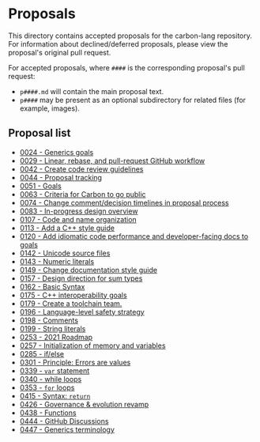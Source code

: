 # Proposals

<!--
Part of the Carbon Language project, under the Apache License v2.0 with LLVM
Exceptions. See /LICENSE for license information.
SPDX-License-Identifier: Apache-2.0 WITH LLVM-exception
-->

This directory contains accepted proposals for the carbon-lang repository. For
information about declined/deferred proposals, please view the proposal's
original pull request.

For accepted proposals, where `####` is the corresponding proposal's pull
request:

-   `p####.md` will contain the main proposal text.
-   `p####` may be present as an optional subdirectory for related files (for
    example, images).

## Proposal list

<!-- proposals -->
<!-- Generated by ./scripts/update_proposal_list.py -->

-   [0024 - Generics goals](p0024.md)
-   [0029 - Linear, rebase, and pull-request GitHub workflow](p0029.md)
-   [0042 - Create code review guidelines](p0042.md)
-   [0044 - Proposal tracking](p0044.md)
-   [0051 - Goals](p0051.md)
-   [0063 - Criteria for Carbon to go public](p0063.md)
-   [0074 - Change comment/decision timelines in proposal process](p0074.md)
-   [0083 - In-progress design overview](p0083.md)
-   [0107 - Code and name organization](p0107.md)
-   [0113 - Add a C++ style guide](p0113.md)
-   [0120 - Add idiomatic code performance and developer-facing docs to goals](p0120.md)
-   [0142 - Unicode source files](p0142.md)
-   [0143 - Numeric literals](p0143.md)
-   [0149 - Change documentation style guide](p0149.md)
-   [0157 - Design direction for sum types](p0157.md)
-   [0162 - Basic Syntax](p0162.md)
-   [0175 - C++ interoperability goals](p0175.md)
-   [0179 - Create a toolchain team.](p0179.md)
-   [0196 - Language-level safety strategy](p0196.md)
-   [0198 - Comments](p0198.md)
-   [0199 - String literals](p0199.md)
-   [0253 - 2021 Roadmap](p0253.md)
-   [0257 - Initialization of memory and variables](p0257.md)
-   [0285 - if/else](p0285.md)
-   [0301 - Principle: Errors are values](p0301.md)
-   [0339 - `var` statement](p0339.md)
-   [0340 - while loops](p0340.md)
-   [0353 - `for` loops](p0353.md)
-   [0415 - Syntax: `return`](p0415.md)
-   [0426 - Governance & evolution revamp](p0426.md)
-   [0438 - Functions](p0438.md)
-   [0444 - GitHub Discussions](p0444.md)
-   [0447 - Generics terminology](p0447.md)

<!-- endproposals -->
